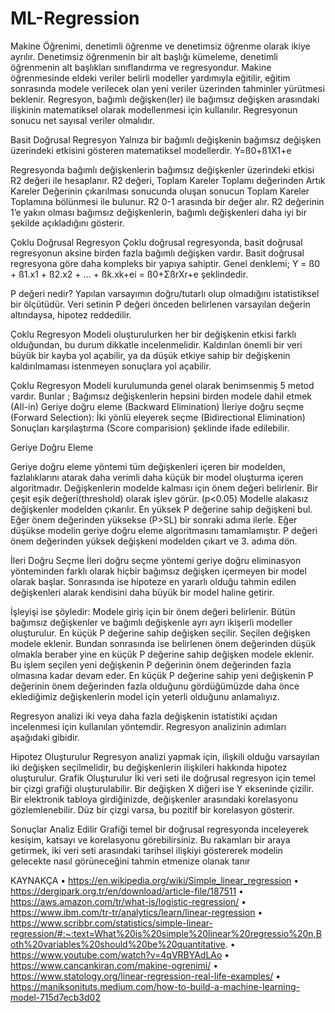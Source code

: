 # ML-Regression

Makine Öğrenimi, denetimli öğrenme ve denetimsiz öğrenme olarak ikiye ayrılır.
Denetimsiz öğrenmenin bir alt başlığı kümeleme, denetimli öğrenmenin alt başlıkları sınıflandırma ve regresyondur.
Makine öğrenmesinde eldeki veriler belirli modeller yardımıyla eğitilir, eğitim sonrasında modele verilecek olan yeni veriler üzerinden tahminler yürütmesi beklenir.
Regresyon, bağımlı değişken(ler) ile bağımsız değişken arasındaki ilişkinin matematiksel olarak modellenmesi için kullanılır. Regresyonun sonucu net sayısal veriler olmalıdır.

Basit Doğrusal Regresyon
Yalnıza bir bağımlı değişkenin bağımsız değişken üzerindeki etkisini gösteren matematiksel modellerdir.
Y=ß0+ß1X1+e

Regresyonda bağımlı değişkenlerin bağımsız değişkenler üzerindeki etkisi R2 değeri ile hesaplanır.
R2 değeri, Toplam Kareler Toplamı değerinden Artık Kareler Değerinin çıkarılması sonucunda oluşan sonucun Toplam Kareler Toplamına bölünmesi ile bulunur.
R2 0-1 arasında bir değer alır. R2 değerinin 1’e yakın olması bağımsız değişkenlerin, bağımlı değişkenleri daha iyi bir şekilde açıkladığını gösterir.



Çoklu Doğrusal Regresyon
Çoklu doğrusal regresyonda, basit doğrusal regresyonun aksine birden fazla bağımlı değişken vardır. Basit doğrusal regresyona göre daha kompleks bir yapıya sahiptir. Genel denklemi;
Y = ß0 + ß1.x1 + ß2.x2 + ... + ßk.xk+ei = ß0+ΣßrXr+e şeklindedir.

P değeri nedir?
Yapılan varsayımın doğru/tutarlı olup olmadığını istatistiksel bir ölçütüdür.
Veri setinin P değeri önceden belirlenen varsayılan değerin altındaysa, hipotez reddedilir.

Çoklu Regresyon Modeli oluşturulurken her bir değişkenin etkisi farklı olduğundan, bu durum dikkatle incelenmelidir. Kaldırılan önemli bir veri büyük bir kayba yol açabilir, ya da düşük etkiye sahip bir değişkenin kaldırılmaması istenmeyen sonuçlara yol açabilir.

Çoklu Regresyon Modeli kurulumunda genel olarak benimsenmiş 5 metod vardır.
Bunlar ;
Bağımsız değişkenlerin hepsini birden modele dahil etmek (All-in)
Geriye doğru eleme (Backward Elimination)
İleriye doğru seçme (Forward Selection):
İki yönlü eleyerek seçme (Bidirectional Elimination)
Sonuçları karşılaştırma (Score comparision) 
şeklinde ifade edilebilir.

Geriye Doğru Eleme

Geriye doğru eleme yöntemi tüm değişkenleri içeren bir modelden, fazlalıklarını atarak daha verimli daha küçük bir model oluşturma içeren algoritmadır.
Değişkenlerin modelde kalması için önem değeri belirlenir. Bir çeşit eşik  değeri(threshold) olarak işlev görür. (p<0.05)
Modelle alakasız değişkenler modelden çıkarılır.
En yüksek P değerine sahip değişkeni bul. Eğer önem değerinden yüksekse (P>SL) bir sonraki adıma ilerle. Eğer düşükse modelin geriye doğru eleme algoritmasını tamamlamıştır.
P değeri önem değerinden yüksek değişkeni modelden çıkart ve 3. adıma dön.

İleri Doğru Seçme
İleri doğru seçme yöntemi geriye doğru eliminasyon yönteminden farklı olarak hiçbir bağımsız değişken içermeyen bir model olarak başlar.
Sonrasında ise hipoteze en yararlı olduğu tahmin edilen değişkenleri alarak kendisini daha büyük bir model haline getirir. 

İşleyişi ise şöyledir:
Modele giriş için bir önem değeri belirlenir.
Bütün bağımsız değişkenler ve bağımlı değişkenle ayrı ayrı ikişerli modeller oluşturulur. En küçük P değerine sahip değişken seçilir. Seçilen değişken modele eklenir. Bundan sonrasında ise belirlenen önem değerinden düşük olmakla beraber yine en küçük P değerine sahip değişken modele eklenir.
Bu işlem seçilen yeni değişkenin P değerinin önem değerinden fazla olmasına kadar devam eder. En küçük P değerine sahip yeni değişkenin P değerinin önem değerinden fazla olduğunu gördüğümüzde daha önce eklediğimiz değişkenlerin model için yeterli olduğunu anlamalıyız.

Regresyon analizi iki veya daha fazla değişkenin istatistiki açıdan incelenmesi için kullanılan yöntemdir. Regresyon analizinin adımları aşağıdaki gibidir.

Hipotez Oluşturulur
Regresyon analizi yapmak için, ilişkili olduğu varsayılan iki değişken seçilmelidir, bu değişkenlerin ilişkileri hakkında hipotez oluşturulur.
Grafik Oluşturulur
İki veri seti ile doğrusal regresyon için temel bir çizgi grafiği oluşturulabilir. Bir değişken X diğeri ise Y ekseninde çizilir. Bir elektronik tabloya girdiğinizde, değişkenler arasındaki korelasyonu gözlemlenebilir. Düz bir çizgi varsa, bu pozitif bir korelasyon gösterir.

Sonuçlar Analiz Edilir
Grafiği temel bir doğrusal regresyonda inceleyerek kesişim, katsayı ve korelasyonu görebilirsiniz. Bu rakamları bir araya getirmek, iki veri seti arasındaki tarihsel ilişkiyi göstererek modelin gelecekte nasıl görüneceğini tahmin etmenize olanak tanır

KAYNAKÇA
•	https://en.wikipedia.org/wiki/Simple_linear_regression
•	https://dergipark.org.tr/en/download/article-file/187511
•	https://aws.amazon.com/tr/what-is/logistic-regression/
•	https://www.ibm.com/tr-tr/analytics/learn/linear-regression
•	https://www.scribbr.com/statistics/simple-linear-regression/#:~:text=What%20is%20simple%20linear%20regressio%20n,Both%20variables%20should%20be%20quantitative.
•	https://www.youtube.com/watch?v=4qVRBYAdLAo
•	https://www.cancankiran.com/makine-ogrenimi/
•	https://www.statology.org/linear-regression-real-life-examples/
•	https://maniksonituts.medium.com/how-to-build-a-machine-learning-model-715d7ecb3d02

